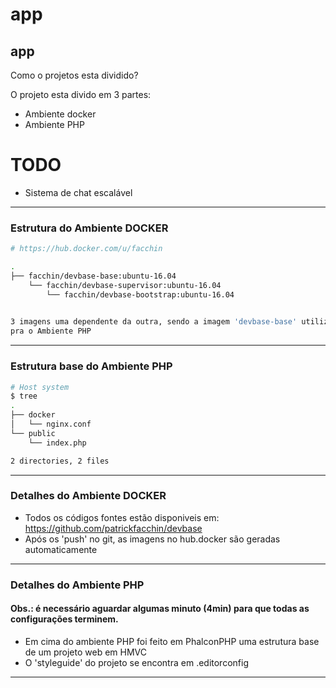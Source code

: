 # app
app
----------------------------------------------------
Como o projetos esta dividido?

O projeto esta divido em 3 partes:
- Ambiente docker
- Ambiente PHP
# TODO
- Sistema de chat escalável

----------------------------------------------------
### Estrutura do Ambiente DOCKER
``` sh
# https://hub.docker.com/u/facchin

.
├── facchin/devbase-base:ubuntu-16.04
    └── facchin/devbase-supervisor:ubuntu-16.04
        └── facchin/devbase-bootstrap:ubuntu-16.04
   

3 imagens uma dependente da outra, sendo a imagem 'devbase-base' utilizada
pra o Ambiente PHP
```
----------------------------------------------------
### Estrutura base do Ambiente PHP

``` sh
# Host system
$ tree
.
├── docker
│   └── nginx.conf
└── public
    └── index.php

2 directories, 2 files
```
----------------------------------------------------
### Detalhes do Ambiente DOCKER
- Todos os códigos fontes estão disponiveis em: https://github.com/patrickfacchin/devbase
- Após os 'push' no git, as imagens no hub.docker são geradas automaticamente
----------------------------------------------------
### Detalhes do Ambiente PHP
#### Obs.: é necessário aguardar algumas minuto (4min) para que todas as configurações terminem.
- Em cima do ambiente PHP foi feito em PhalconPHP uma estrutura base de um 
projeto web em HMVC
- O 'styleguide' do projeto se encontra em .editorconfig
----------------------------------------------------
